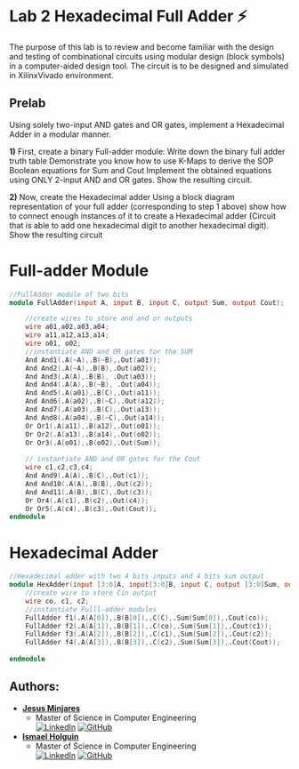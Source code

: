 # Lab 2 Hexadecimal Full Adder :zap:
The purpose of this lab is to review and become familiar with the design and testing of 
combinational circuits using modular design (block symbols) in a computer-aided design tool. 
The circuit is to be designed and simulated in XilinxVivado environment. 

## Prelab
Using solely two-input AND gates and OR gates, implement a Hexadecimal Adder in a 
modular manner.

**1)** First, create a binary Full-adder module: 
        Write down the binary full adder truth table
        Demonstrate you know how to use K-Maps to derive the SOP Boolean equations for Sum and Cout
        Implement the obtained equations using ONLY 2-input AND and OR gates. Show the resulting circuit. 
        
 **2)** Now, create the Hexadecimal adder
        Using a block diagram representation of your full adder (corresponding to step 1 above) show how to connect 
        enough instances of it to create a Hexadecimal adder (Circuit that is able to add one hexadecimal digit to another hexadecimal digit). 
        Show the resulting circuit
       
# Full-adder Module
```verilog
//FullAdder module of two bits 
module FullAdder(input A, input B, input C, output Sum, output Cout);

    //create wires to store and and or outputs
    wire a01,a02,a03,a04;
    wire a11,a12,a13,a14;
    wire o01, o02;
    //instantiate AND and OR gates for the SUM
    And And1(.A(~A),.B(~B),.Out(a01)); 
    And And2(.A(~A),.B(B),.Out(a02));
    And And3(.A(A),.B(B), .Out(a03));
    And And4(.A(A),.B(~B), .Out(a04));
    And And5(.A(a01),.B(C),.Out(a11));
    And And6(.A(a02),.B(~C),.Out(a12));
    And And7(.A(a03),.B(C),.Out(a13));
    And And8(.A(a04),.B(~C),.Out(a14));
    Or Or1(.A(a11),.B(a12),.Out(o01));
    Or Or2(.A(a13),.B(a14),.Out(o02));
    Or Or3(.A(o01),.B(o02),.Out(Sum));
    
    // instantiate AND and OR gates for the Cout
    wire c1,c2,c3,c4;
    And And9(.A(A),.B(C),.Out(c1));
    And And10(.A(A),.B(B),.Out(c2));
    And And11(.A(B),.B(C),.Out(c3));
    Or Or4(.A(c1),.B(c2),.Out(c4));
    Or Or5(.A(c4),.B(c3),.Out(Cout));
endmodule
```

# Hexadecimal Adder
```verilog
//Hexadecimal adder with two 4 bits inputs and 4 bits sum output 
module HexAdder(input [3:0]A, input[3:0]B, input C, output [3:0]Sum, output Cout);
    //create wire to store Cin output
    wire co, c1, c2;
    //instantiate Fulll-adder modules
    FullAdder f1(.A(A[0]),.B(B[0]),.C(C),.Sum(Sum[0]),.Cout(co));
    FullAdder f2(.A(A[1]),.B(B[1]),.C(co),.Sum(Sum[1]),.Cout(c1));
    FullAdder f3(.A(A[2]),.B(B[2]),.C(c1),.Sum(Sum[2]),.Cout(c2));
    FullAdder f4(.A(A[3]),.B(B[3]),.C(c2),.Sum(Sum[3]),.Cout(Cout));
    
endmodule  
```
## Authors:
* [**Jesus Minjares**](https://github.com/jminjares4)
    * Master of Science in Computer Engineering <br>
[![LinkedIn](https://img.shields.io/badge/LinkedIn-0077B5?style=for-the-badge&logo=linkedin&logoColor=white&style=flat)](https://www.linkedin.com/in/jesus-minjares-157a21195/) [![GitHub](https://img.shields.io/badge/GitHub-100000?style=for-the-badge&logo=github&logoColor=white&style=flat)](https://github.com/jminjares4)
* [**Ismael Holguin**](https://github.com/iholguin6)
    * Master of Science in Computer Engineering <br>
[![LinkedIn](https://img.shields.io/badge/LinkedIn-0077B5?style=for-the-badge&logo=linkedin&logoColor=white&style=flat)](https://www.linkedin.com/in/ismael-holguin-5ab421224/) [![GitHub](https://img.shields.io/badge/GitHub-100000?style=for-the-badge&logo=github&logoColor=white&style=flat)](https://github.com/iholguin6)
    
